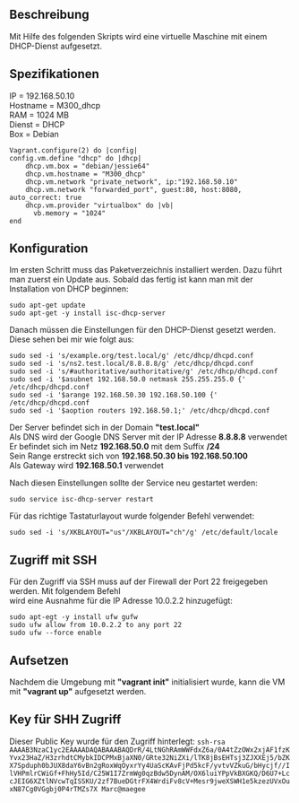 ## Beschreibung
Mit Hilfe des folgenden Skripts wird eine virtuelle Maschine mit einem DHCP-Dienst aufgesetzt.

## Spezifikationen
IP = 192.168.50.10  
Hostname = M300_dhcp  
RAM = 1024 MB  
Dienst = DHCP  
Box = Debian  
```
Vagrant.configure(2) do |config|
config.vm.define "dhcp" do |dhcp|
    dhcp.vm.box = "debian/jessie64"
    dhcp.vm.hostname = "M300_dhcp"
    dhcp.vm.network "private_network", ip:"192.168.50.10" 
	dhcp.vm.network "forwarded_port", guest:80, host:8080, auto_correct: true
	dhcp.vm.provider "virtualbox" do |vb|
	  vb.memory = "1024"    
end
```
## Konfiguration
Im ersten Schritt muss das Paketverzeichnis installiert werden. Dazu führt man zuerst ein Update aus. Sobald das fertig ist kann man mit der Installation von DHCP beginnen:
```
sudo apt-get update
sudo apt-get -y install isc-dhcp-server
```
Danach müssen die Einstellungen für den DHCP-Dienst gesetzt werden. Diese sehen bei mir wie folgt aus:
```
sudo sed -i 's/example.org/test.local/g' /etc/dhcp/dhcpd.conf
sudo sed -i 's/ns2.test.local/8.8.8.8/g' /etc/dhcp/dhcpd.conf
sudo sed -i 's/#authoritative/authoritative/g' /etc/dhcp/dhcpd.conf
sudo sed -i '$asubnet 192.168.50.0 netmask 255.255.255.0 {' /etc/dhcp/dhcpd.conf
sudo sed -i '$arange 192.168.50.30 192.168.50.100 {' /etc/dhcp/dhcpd.conf
sudo sed -i '$aoption routers 192.168.50.1;' /etc/dhcp/dhcpd.conf
```
Der Server befindet sich in der Domain **"test.local"**  
Als DNS wird der Google DNS Server mit der IP Adresse **8.8.8.8** verwendet  
Er befindet sich im Netz **192.168.50.0** mit dem Suffix **/24**  
Sein Range erstreckt sich von **192.168.50.30 bis 192.168.50.100**  
Als Gateway wird **192.168.50.1** verwendet  
  
Nach diesen Einstellungen sollte der Service neu gestartet werden:
```
sudo service isc-dhcp-server restart
```
Für das richtige Tastaturlayout wurde folgender Befehl verwendet:
```
sudo sed -i 's/XKBLAYOUT="us"/XKBLAYOUT="ch"/g' /etc/default/locale
```
## Zugriff mit SSH
Für den Zugriff via SSH muss auf der Firewall der Port 22 freigegeben werden. Mit folgendem Befehl  
wird eine Ausnahme für die IP Adresse 10.0.2.2 hinzugefügt:
```
sudo apt-egt -y install ufw gufw
sudo ufw allow from 10.0.2.2 to any port 22
sudo ufw --force enable
```
## Aufsetzen
Nachdem die Umgebung mit **"vagrant init"** initialisiert wurde, kann die VM mit **"vagrant up"** aufgesetzt werden.

## Key für SHH Zugriff
Dieser Public Key wurde für den Zugriff hinterlegt:
```ssh-rsa AAAAB3NzaC1yc2EAAAADAQABAAABAQDrR/4LtNGhRAmWWFdxZ6a/0A4tZzOWx2xjAF1fzKYvx23HaZ/H3zrhdtCMybkIDCPMxBjaXN0/GRte32NiZXi/lTK8jBsEHTsj3ZJXXEj5/bZKX7Spduph0bJUX8daY6vBn2gRoxWqOyxrYy4UaScKAvFjPd5kcF/yvtvVZkuG/bHycjf//IlVHPmlrCWiGf+FhHy5Id/C25W1I7ZrmWg0qzBdw5DynAM/OX6luiYPpVkBXGKQ/D6U7+LccJEIG6XZtlNVcwTqISSKU/2zf7BueDGtrFX4WrdiFv8cV+Mesr9jweXSWH1e5kzezUVxOuxN87Cg0VGgbj0P4rTMZs7X Marc@maegee```
